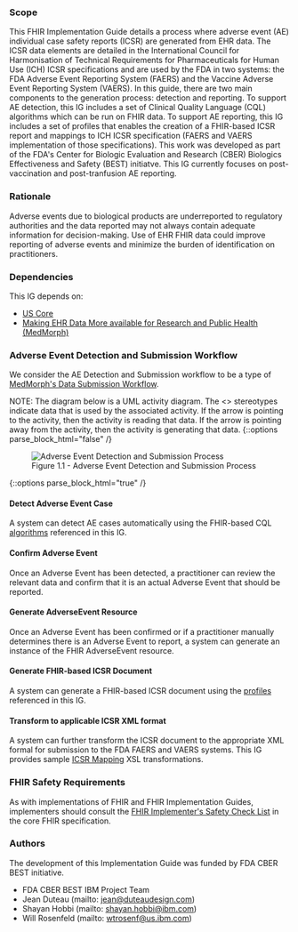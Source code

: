 ### Scope

This FHIR Implementation Guide details a process where adverse event (AE) individual case safety reports (ICSR) are generated from EHR data. The ICSR data elements are detailed in the International Council for Harmonisation of Technical Requirements for Pharmaceuticals for Human Use (ICH) ICSR specifications and are used by the FDA in two systems: the FDA Adverse Event Reporting System (FAERS) and the Vaccine Adverse Event Reporting System (VAERS).
In this guide, there are two main components to the generation process: detection and reporting. To support AE detection, this IG includes a set of Clinical Quality Language (CQL) algorithms which can be run on FHIR data. To support AE reporting, this IG includes a set of profiles that enables the creation of a FHIR-based ICSR report and mappings to ICH ICSR specification (FAERS and VAERS implementation of those specifications). This work was developed as part of the FDA's Center for Biologic Evaluation and Research (CBER) Biologics Effectiveness and Safety (BEST) initiatve. This IG currently focuses on post-vaccination and post-tranfusion AE reporting.

### Rationale
Adverse events due to biological products are underreported to regulatory authorities and the data reported may not always contain adequate information for decision-making.  Use of EHR FHIR data could improve reporting of adverse events and minimize the burden of identification on practitioners.

### Dependencies
This IG depends on:
* <a href="{{site.data.fhir.hl7_fhir_us_core}}">US Core</a>
* <a href="{{site.data.fhir.hl7_fhir_us_medmorph}}/2021Jan/index.html">Making EHR Data More available for Research and Public Health (MedMorph)</a>

### Adverse Event Detection and Submission Workflow
We consider the AE Detection and Submission workflow to be a type of <a href="{{site.data.fhir.hl7_fhir_us_medmorph}}/2021Jan/usecases.html#data-submission-workflow">MedMorph's Data Submission Workflow</a>.

NOTE: The diagram below is a UML activity diagram.  The <<use>> stereotypes indicate data that is used by the associated activity.  If the arrow is pointing to the activity, then the activity is reading that data.  If the arrow is pointing away from the activity, then the activity is generating that data.
{::options parse_block_html="false" /}
<figure>
  <img src="AE_Process.png" alt="Adverse Event Detection and Submission Process"/>
  <figcaption>Figure 1.1 - Adverse Event Detection and Submission Process</figcaption>
</figure>
{::options parse_block_html="true" /}


#### Detect Adverse Event Case
A system can detect AE cases automatically using the FHIR-based CQL <a href="algorithms.html">algorithms</a> referenced in this IG.

#### Confirm Adverse Event
Once an Adverse Event has been detected, a practitioner can review the relevant data and confirm that it is an actual Adverse Event that should be reported.

#### Generate AdverseEvent Resource
Once an Adverse Event has been confirmed or if a practitioner manually determines there is an Adverse Event to report, a system can generate an instance of the FHIR AdverseEvent resource.

#### Generate FHIR-based ICSR Document
A system can generate a FHIR-based ICSR document using the <a href="profile_listing.html">profiles</a> referenced in this IG.

#### Transform to applicable ICSR XML format
A system can further transform the ICSR document to the appropriate XML formal for submission to the FDA FAERS and VAERS systems. This IG provides sample <a href="icsr_mappings.html">ICSR Mapping</a> XSL transformations.

### FHIR Safety Requirements
As with implementations of FHIR and FHIR Implementation Guides, implementers should consult the <a href="{{site.data.fhir.path}}safety.html">FHIR Implementer's Safety Check List</a> in the core FHIR specification.

### Authors

The development of this Implementation Guide was funded by FDA CBER BEST initiative.

* FDA CBER BEST IBM Project Team
* Jean Duteau (mailto: jean@duteaudesign.com)
* Shayan Hobbi (mailto: shayan.hobbi@ibm.com)
* Will Rosenfeld (mailto: wtrosenf@us.ibm.com)